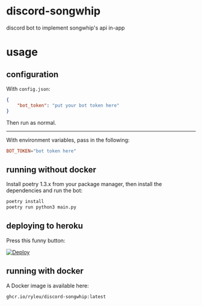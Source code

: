 # discord-songwhip

discord bot to implement songwhip's api in-app

# usage

## configuration

With `config.json`:

```json
{
    "bot_token": "put your bot token here"
}
```

Then run as normal.

---

With environment variables, pass in the following:

```toml
BOT_TOKEN="bot token here"
```

## running without docker

Install poetry 1.3.x from your package manager, then install the dependencies and run the bot:

```sh
poetry install
poetry run python3 main.py
```

## deploying to heroku

Press this funny button:

[![Deploy](https://www.herokucdn.com/deploy/button.svg)](https://heroku.com/deploy?template=https://github.com/ryleu/discord-songwhip/tree/main)

## running with docker

A Docker image is available here:
```
ghcr.io/ryleu/discord-songwhip:latest
```

